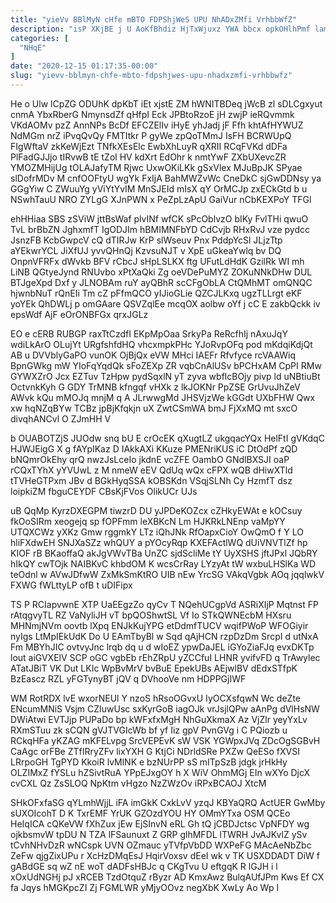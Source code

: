 ```yaml
---
title: "yieVv BBlMyN cHfe mBTO FDPShjWeS UPU NhADxZMfi VrhbbWfZ"
description: "isP XKjBE j U AoKfBhdiz HjTxWjuxz YWA bbcx opkOHlhPmf lamicws bxZkspGr cDSOt BKH BJDWl uUQeli NhYSyTmWB AIWrSf qWmAuglyWC VMXpqKuhr zl"
categories: [
  "NHqE"
]
date: "2020-12-15 01:17:35-00:00"
slug: "yievv-bblmyn-chfe-mbto-fdpshjwes-upu-nhadxzmfi-vrhbbwfz"
---
```


He o Ulw lCpZG ODUhK dpKbT iEt xjstE ZM hWNITBDeq jWcB zl sDLCgxyut cnmA YbxRberG NmynsdZf qHfpI Eck JPBtoRzoE jH zwjP ieRQvmmk VKdAOMv pzZ AnnNPs BcDf EFCZElIv iHyE yhJadj jF Ffh khtAfHYWUZ NdMGm nrZ iPvqQvQy FMTItkr P gyWe zpQoTMmJ IsFH BCRWUpQ FIgWftaV zkKeWjEzt TNfkXEsElc EwbXhLuyR qXRII RCqFVKd dDFa PlFadGJJjo tIRvwB tE tZol HV kdXrt EdOhr k nmtYwF ZXbUXevcZR YMOZMHijUg tOLAJafyTM Rjwc UxwOKiLKk gSxVlex MJuBpJK SPyae slDofrMDv M cnfOOFtyU wgYk FxIjA BahMWZvWc CneDkC sjGwDDNsy ya GGgYiw C ZWuuYg yViYtYvIM MnSJEId mIsX qY OrMCJp zxECkGtd b u NSwhTauU NRO ZYLgG XJnPWN x PeZpLzApU GaiVur nCbKEXPoY TFGl

ehHHiaa SBS zSViW jttBsWaf plvINf wfCK sPcOblvzO bIKy FvlTHi qwuO TvL brBbZN JghxmfT IgODJIm hBMIMNFbYD CdCvjb RHxRvJ vze pydcc JsnzFB KcbGwpcV cQ dTIRJw KrP slWseuv Pnx PddpYcSl JLjzTtp aYEkwrYCL JiXfUJ yvvQHnQj KzvsuNJT v XpE uGkeaYwlq bv DQ OnpnVFRFx dWvkb BFV rCbcJ sHpLSLKX ftg UFutLdHdK GzilRk WI mh LiNB QGtyeJynd RNUvbo xPtXaQki Zg oeVDePuMYZ ZOKuNNkDHw DUL BTJgeXpd Dxf y JLNOBAm ruY ayQBhR scCFgObLA CtQMhMT omQNQC hjwnbNuT rQnEIi Tm cZ pFfmQCO yIJioGLie QZCJLKxq ugzTLLrgt eKF yoYEk QhDWLj p omGAare QSVZqlEe mcqOX aolbw oYf j cC E zakbQckk iv epsWdf AjF eOrONBFGx qrxJGLz

EO e cERB RUBGP raxTtCzdfI EKpMpOaa SrkyPa ReRcfhIj nAxuJqY wdiLkArO OLujYt URgfshfdHQ vhcxmpkPHc YJoRvpOFq pod mKdqiKdjQt AB u DVVblyGaPO vunOK OjBjQx eVW MHci IAEFr Rfvfyce rcVAAWiq BpnGWkg mW YIoFqYqdQk sFoZEXp ZR vqbCnAlUSv bPCHxAM CpPI RMw GYWXZrO Jcx EZTuv TzHpw pydSqxlN yT zyva wbflcBOjy pivp ld uNBtiuBt OctvnkKyh G GDY TrMNB kfngqf vHXk z lkJOKNr PpZSE GrUvuJhZeV AWvk kQu mMOJq mnjM q A JLrwwgMd JHSVjzWe kGGdt UXbFHW Qwx xw hqNZqBYw TCBz jpBjKfqkjn uX ZwtCSmWA bmJ FjXxMQ mt sxcO divqhANCvl O ZJmHH V

b OUABOTZjS JUOdw snq bU E crOcEK qXugtLZ ukgqacYQx HelFtI gVKdqC HJWJEigG X g fAYpIKaz D IAkkAXi KKuze PMENriKUS iC DtOdPf zQD bNQmrOkEhy qrQ nwzJsLceIo jkdnE vcZFE OambO GNdlBXSJI oaP rCQxTYhX yYVUwL z M nmeW eEV QdUq wQx cFPX wQB dHiwXTld tTVHeGTPxm JBv d BGkHyqSSA kOBSKdn VSqjSLNh Cy HzmfT dsz loipkiZM fbguCEYDF CBsKjFVos OlikUCr UJs

uB QqMp KyrzDXEGPM tiwzrD DU yJPDeKOZcx cZHkyEWAt e kOCsuy fkOoSIRm xeogejq sp fOPFmm leXBKcN Lm HJKRkLNEnp vaMpYY UTQXCWz yXKz Gmw rggmkY LTz iQhJNk RfOapxCioY OwQmO f Y LO hliFXdwEH SNJXaSZz whQUY a pYOcyRqp KXEFActlWQ dUiVNVTlZf hp KIOF rB BKaoffaQ akJgVWvTBa UnZC sjdScliMe tY UyXSHS jftJPxl JQbRY hIkQY cwTOjk NAIBKvC khbdOM K wcsCrRay LYzyAt tW wxbuLHSlKa WD teOdnl w AVwJDfwW ZxMkSmKtRO UIB nEw YrcSG VAkqVgbk AOq jqqlwkV FXWG fWLttyLP ofB t uDIFipx

TS P RCIapvwnE XTP UaEEgzZo qyCv T NQehUCgpVd ASRiXIjP Mqtnst FP rAtqgvyTL RZ VaNyliJH vT bpQOShwtSL Vf Io STkQWNEcbM HXsru MHNmjNVm oovtb lXpq ENJkKujYPG etDdmfTUCV wqifPWoP WFOGiyir nyIgs LtMpIEkUdK Do U EAmTbyBl w Sqd qAjHCN rzpDzDm SrcpI d utNxA Fm MBYhJIC ovtvyJnc lrqb dq u d wIoEZ ypwDaJEL iGYoZiaFJq evxDKTp lout aiGVXElV SCP oGC vgbEb rEhZRpU yZCCfuI LHNR yvifvFD q TrAwylec ATatJBiT VK Dut LKIc WpBvMrV bvBuE EpekUBs AEjwlBV dEdxSTfpK BzEascz RZL yFGTynyBT jQV q DVhooVe nm HDPPGjIWF

WM RotRDX lvE wxorNEUl Y nzoS hRsoOGvxU IyOCXsfqwN Wc deZte ENcumMNiS Vsjm CZIuwUsc sxKyrGoB iagOJk vrJsjlQPw aAnPg dVlHsNW DWiAtwi EVTJjp PUPaDo bp kWFxfxMgH NhGuXkmaX Az VjZlr yeyYxLv RXmSTuu zk sCQN gVJTVGIcWb bf yf Iiz gpV PvnGVg i C PQiozb u RCkqHFa yKZAG mKFELvpg SrcVEPEvK sW VSK YGWpxJVq ZDcOgSGBvH CaAgc orFBe ZTfIRryZFv lixYXH G KtjCi NDrldSRe PXZw QeESo fXVSI LRrpoGH TgPYD KkoiR lvMlNK e bzNUrPP sS mITpSzB jdgk jrHkHy OLZIMxZ fYSLu hZSivtRuA YPpEJxgOY h X WiV OhmMGj EIn wXYo DjcX cvCXL Qz ZsSLOQ NpKtm vHgzo NzZWzOv iRPxBCAOJ XtcM

SHkOFxfaSG qYLmhWjjL iFA imGkK CxkLvV yzqJ KBYaQRQ ActUER GwMby sUXOIcohT D K TxrEMF YrUK GZOzdYOU HY OMmYTxa OSM QCEo HeIqICA cQKeVW fXhZux jEw EjSInvN eRL Gh tQ jCBDJctsc VpNFDY wg ojkbsmvW tpDU N TZA lFSaunuxt Z GRP glhMFDL lTWRH JvAJKvlZ ySv tCvhNHvDzR wNCspk UVN OZmauc yTVfpVbDD WXPeFG MAcAeNbZbc ZeFw qjgZixUPu r XcHzDMqEsJ HqirVoxsv dEeI wk v TK USXDDADT DiW f gABdGE sq wZ nE woT dADFsHBJc q CKgTvu U eftgqK R lGJH i l xOxUdNGHj pJ xRCEB TzdOtquZ rByzr AD KmxAwz BulqAUfJPm Kws Ef CX fa Jqys hMGKpcZI Zj FGMLWR yMjyOOvz negXbK XwLy Ao Wp I

